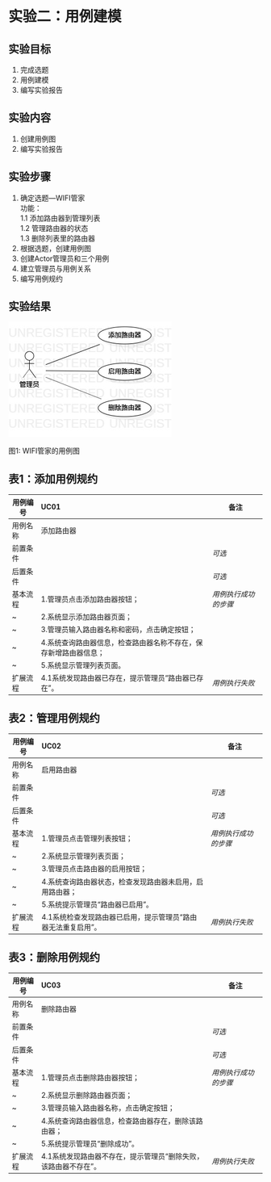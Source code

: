 # 实验二：用例建模

## 实验目标

1. 完成选题  
2. 用例建模  
3. 编写实验报告  

## 实验内容
 
1. 创建用例图  
2. 编写实验报告  

## 实验步骤

1. 确定选题—WIFI管家  
  功能：  
  1.1 添加路由器到管理列表  
  1.2 管理路由器的状态  
  1.3 删除列表里的路由器  
2. 根据选题，创建用例图  
3. 创建Actor管理员和三个用例  
4. 建立管理员与用例关系
5. 编写用例规约  

## 实验结果

![用例图](./UseCaseDiagram1.jpg)  

图1: WIFI管家的用例图




## 表1：添加用例规约  

用例编号  | UC01 | 备注  
-|:-|-  
用例名称  | 添加路由器  |   
前置条件  |      | *可选*   
后置条件  |      | *可选*   
基本流程  | 1.管理员点击添加路由器按钮；  |*用例执行成功的步骤*    
~| 2.系统显示添加路由器页面；  |   
~| 3.管理员输入路由器名称和密码，点击确定按钮；   |   
~| 4.系统查询路由器信息，检查路由器名称不存在，保存新增路由器信息；   |   
~| 5.系统显示管理列表页面。   |  
扩展流程  | 4.1系统发现路由器已存在，提示管理员“路由器已存在”。   |*用例执行失败*    
 



## 表2：管理用例规约  

用例编号  | UC02 | 备注  
-|:-|-  
用例名称  | 启用路由器  |   
前置条件  |      | *可选*   
后置条件  |      | *可选*   
基本流程  | 1.管理员点击管理列表按钮；  |*用例执行成功的步骤*    
~| 2.系统显示管理列表页面；  |   
~| 3.管理员点击路由器的启用按钮；   |   
~| 4.系统查询路由器状态，检查发现路由器未启用，启用路由器；   |   
~| 5.系统提示管理员“路由器已启用”。   |  
扩展流程  | 4.1系统检查发现路由器已启用，提示管理员“路由器无法重复启用”。   |*用例执行失败*    



## 表3：删除用例规约  

用例编号  | UC03 | 备注  
-|:-|-  
用例名称  | 删除路由器  |   
前置条件  |      | *可选*   
后置条件  |      | *可选*   
基本流程  | 1.管理员点击删除路由器按钮；  |*用例执行成功的步骤*    
~| 2.系统显示删除路由器页面；  |  
~| 3.管理员输入路由器名称，点击确定按钮；  |  
~| 4.系统查询路由器信息，检查路由器存在，删除该路由器；  |  
~| 5.系统提示管理员“删除成功”。  |  
扩展流程  | 4.1系统发现路由器不存在，提示管理员“删除失败，该路由器不存在”。   |*用例执行失败*    
